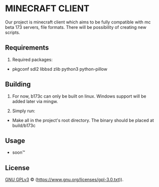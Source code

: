 # MINECRAFT CLIENT

Our project is minecraft client which aims to be fully compatible with mc beta 173 servers, file formats. There will be possibility of creating new scripts.

## Requirements

1. Required packages:
  - pkgconf sdl2 libbsd zlib python3 python-pillow

## Building

1. For now, b173c can only be built on linux. Windows support will be added later via mingw.

2. Simply run:
  - Make all in the project's root directory. The binary should be placed at build/b173c

## Usage

- soon™

## License

[GNU GPLv3](LICENSE) © (https://www.gnu.org/licenses/gpl-3.0.txt)).


